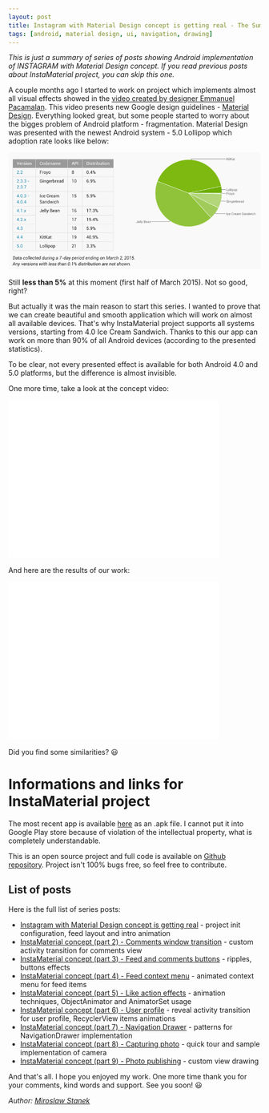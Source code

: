 ```yaml
---
layout: post
title: Instagram with Material Design concept is getting real - The Summary
tags: [android, material design, ui, navigation, drawing]
---
```


*This is just a summary of series of posts showing Android implementation of INSTAGRAM with Material Design concept. If you read previous posts about InstaMaterial project, you can skip this one.*

A couple months ago I started to work on project which implements almost all visual effects showed in the [video created by designer Emmanuel Pacamalan]. This video presents new Google design guidelines - [Material Design]. Everything looked great, but some people started to worry about the bigges problem of Android platform - fragmentation. Material Design was presented with the newest Android system - 5.0 Lollipop which adoption rate looks like below:

![Android Statistics](/images/11/android-statistics.png "Android Statistics")

Still **less than 5%** at this moment (first half of March 2015). Not so good, right?

But actually it was the main reason to start this series. I wanted to prove that we can create beautiful and smooth application which will work on almost all available devices. That's why InstaMaterial project supports all systems versions, starting from 4.0 Ice Cream Sandwich. Thanks to this our app can work on more than 90% of all Android devices (according to the presented statistics). 

To be clear, not every presented effect is available for both Android 4.0 and 5.0 platforms, but the difference is almost invisible.

One more time, take a look at the concept video:

<iframe width="420" height="315" src="//www.youtube.com/embed/ojwdmgmdR_Q" frameborder="0" allowfullscreen></iframe>

And here are the results of our work:

<iframe width="420" height="315" src="//www.youtube.com/embed/VpLP__Vupxw" frameborder="0" allowfullscreen></iframe>

Did you find some similarities? 😃

# Informations and links for InstaMaterial project

The most recent app is available [here] as an .apk file. I cannot put it into Google Play store because of violation of the intellectual property, what is completely understandable. 

This is an open source project and full code is available on [Github repository]. Project isn't 100% bugs free, so feel free to contribute.

## List of posts

Here is the full list of series posts:

- [Instagram with Material Design concept is getting real] - project init configuration, feed layout and intro animation
- [InstaMaterial concept (part 2) - Comments window transition] - custom activity transition for comments view
- [InstaMaterial concept (part 3) - Feed and comments buttons] - ripples, buttons effects
- [InstaMaterial concept (part 4) - Feed context menu] - animated context menu for feed items
- [InstaMaterial concept (part 5) - Like action effects] - animation techniques, ObjectAnimator and AnimatorSet usage
- [InstaMaterial concept (part 6) - User profile] - reveal activity transition for user profile, RecyclerView items animations
- [InstaMaterial concept (part 7) - Navigation Drawer] - patterns for NavigationDrawer implementation
- [InstaMaterial concept (part 8) - Capturing photo] - quick tour and sample implementation of camera 
- [InstaMaterial concept (part 9) - Photo publishing] - custom view drawing
 
And that's all. I hope you enjoyed my work. One more time thank you for your comments, kind words and support. See you soon! 😃

*Author: [Miroslaw Stanek]*

[INSTAGRAM with Material Design concept]:https://www.youtube.com/watch?v=ojwdmgmdR_Q
[Material Design]:http://www.google.com/design/spec/material-design/introduction.html
[concept video]:https://www.youtube.com/watch?v=ojwdmgmdR_Q
[video created by designer Emmanuel Pacamalan]:https://www.youtube.com/watch?v=ojwdmgmdR_Q
[here]:https://github.com/frogermcs/frogermcs.github.io/raw/master/files/10/InstaMaterial-release-1.0.1-2.apk
[Instagram with Material Design concept is getting real]:http://frogermcs.github.io/Instagram-with-Material-Design-concept-is-getting-real/
[InstaMaterial concept (part 2) - Comments window transition]:http://frogermcs.github.io/Instagram-with-Material-Design-concept-part-2-Comments-transition/
[InstaMaterial concept (part 3) - Feed and comments buttons]:http://frogermcs.github.io/InstaMaterial-concept-part-3-feed-and-comments-buttons/
[InstaMaterial concept (part 4) - Feed context menu]:http://frogermcs.github.io/InstaMaterial-concept-part-4-feed-context-menu/
[InstaMaterial concept (part 5) - Like action effects]:http://frogermcs.github.io/InstaMaterial-concept-part-5-like_action_effects/
[InstaMaterial concept (part 6) - User profile]:http://frogermcs.github.io/InstaMaterial-concept-part-6-user-profile/
[InstaMaterial concept (part 7) - Navigation Drawer]:http://frogermcs.github.io/InstaMaterial-concept-part-7-navigation-drawer/
[InstaMaterial concept (part 8) - Capturing photo]:http://frogermcs.github.io/InstaMaterial-concept-part-8-capturing-photo/
[InstaMaterial concept (part 9) - Photo publishing]:http://frogermcs.github.io/InstaMaterial-concept-part-9-photo-publishing/
[Github repository]:https://github.com/frogermcs/InstaMaterial
[Miroslaw Stanek]:http://about.me/froger_mcs